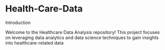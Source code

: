 # Health-Care-Data


Introduction<br>







Welcome to the Healthcare Data Analysis repository! This project focuses on leveraging data analytics and data science techniques to gain insights into healthcare-related data
